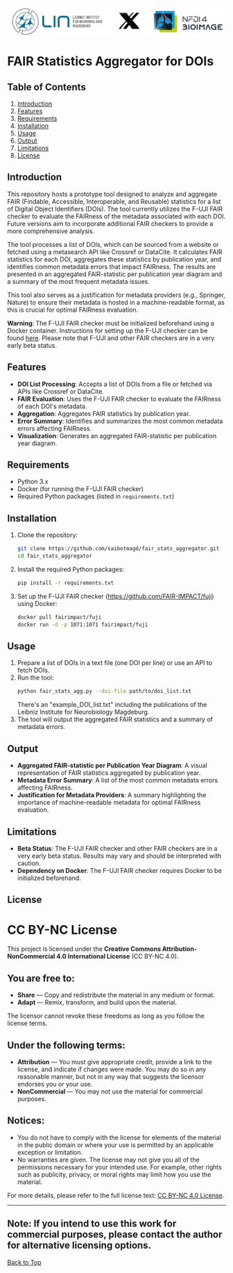![Lin_X_NFDI4BIOIMAGE](/imgs/lin_x_nfdi4bioimage.png)
# FAIR Statistics Aggregator for DOIs

## Table of Contents
1. [Introduction](#introduction)
2. [Features](#features)
3. [Requirements](#requirements)
4. [Installation](#installation)
5. [Usage](#usage)
6. [Output](#output)
7. [Limitations](#limitations)
8. [License](#license)

## Introduction
This repository hosts a prototype tool designed to analyze and aggregate FAIR (Findable, Accessible, Interoperable, and Reusable) statistics for a list of Digital Object Identifiers (DOIs). The tool currently utilizes the F-UJI FAIR checker to evaluate the FAIRness of the metadata associated with each DOI. Future versions aim to incorporate additional FAIR checkers to provide a more comprehensive analysis.

The tool processes a list of DOIs, which can be sourced from a website or fetched using a metasearch API like Crossref or DataCite. It calculates FAIR statistics for each DOI, aggregates these statistics by publication year, and identifies common metadata errors that impact FAIRness. The results are presented in an aggregated FAIR-statistic per publication year diagram and a summary of the most frequent metadata issues.

This tool also serves as a justification for metadata providers (e.g., Springer, Nature) to ensure their metadata is hosted in a machine-readable format, as this is crucial for optimal FAIRness evaluation.

**Warning**: The F-UJI FAIR checker must be initialized beforehand using a Docker container. Instructions for setting up the F-UJI checker can be found [here](https://github.com/FAIR-IMPACT/fuji). Please note that F-UJI and other FAIR checkers are in a very early beta status.

## Features
- **DOI List Processing**: Accepts a list of DOIs from a file or fetched via APIs like Crossref or DataCite.
- **FAIR Evaluation**: Uses the F-UJI FAIR checker to evaluate the FAIRness of each DOI's metadata.
- **Aggregation**: Aggregates FAIR statistics by publication year.
- **Error Summary**: Identifies and summarizes the most common metadata errors affecting FAIRness.
- **Visualization**: Generates an aggregated FAIR-statistic per publication year diagram.

## Requirements
- Python 3.x
- Docker (for running the F-UJI FAIR checker)
- Required Python packages (listed in `requirements.txt`)

## Installation
1. Clone the repository:
   ```bash
   git clone https://github.com/saibotmagd/fair_stats_aggregator.git
   cd fair_stats_aggregator
   ```
2. Install the required Python packages:
   ```bash
   pip install -r requirements.txt
   ```
3. Set up the F-UJI FAIR checker (https://github.com/FAIR-IMPACT/fuji) using Docker:
   ```bash
   docker pull fairimpact/fuji
   docker run -d -p 1071:1071 fairimpact/fuji
   ```

## Usage
1. Prepare a list of DOIs in a text file (one DOI per line) or use an API to fetch DOIs.
2. Run the tool:
   ```bash
   python fair_stats_agg.py --doi-file path/to/doi_list.txt
   ```
   There's an "example_DOI_list.txt" including the publications of the Leibniz Institute for Neurobiology Magdeburg.
3. The tool will output the aggregated FAIR statistics and a summary of metadata errors. 

## Output
- **Aggregated FAIR-statistic per Publication Year Diagram**: A visual representation of FAIR statistics aggregated by publication year.
- **Metadata Error Summary**: A list of the most common metadata errors affecting FAIRness.
- **Justification for Metadata Providers**: A summary highlighting the importance of machine-readable metadata for optimal FAIRness evaluation.

## Limitations
- **Beta Status**: The F-UJI FAIR checker and other FAIR checkers are in a very early beta status. Results may vary and should be interpreted with caution.
- **Dependency on Docker**: The F-UJI FAIR checker requires Docker to be initialized beforehand.

## License

# CC BY-NC License

This project is licensed under the **Creative Commons Attribution-NonCommercial 4.0 International License** (CC BY-NC 4.0).

## You are free to:

- **Share** — Copy and redistribute the material in any medium or format.
- **Adapt** — Remix, transform, and build upon the material.

The licensor cannot revoke these freedoms as long as you follow the license terms.

## Under the following terms:

- **Attribution** — You must give appropriate credit, provide a link to the license, and indicate if changes were made. You may do so in any reasonable manner, but not in any way that suggests the licensor endorses you or your use.
- **NonCommercial** — You may not use the material for commercial purposes.

## Notices:

- You do not have to comply with the license for elements of the material in the public domain or where your use is permitted by an applicable exception or limitation.
- No warranties are given. The license may not give you all of the permissions necessary for your intended use. For example, other rights such as publicity, privacy, or moral rights may limit how you use the material.

For more details, please refer to the full license text: [CC BY-NC 4.0 License](https://creativecommons.org/licenses/by-nc/4.0/).

---

**Note**: If you intend to use this work for commercial purposes, please contact the author for alternative licensing options.
---

[Back to Top](#fair-statistics-aggregator-for-dois)
